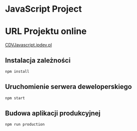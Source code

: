 # JavaScript Project

# URL Projektu online

[CDVJavascript.ipdev.pl](http://cdvjavascript.ipdev.pl/)


## Instalacja zależności
```bash
npm install
```


## Uruchomienie serwera deweloperskiego
```bash
npm start
```


## Budowa aplikacji produkcyjnej
```bash
npm run production
```
